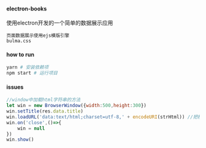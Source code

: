 #### electron-books

使用electron开发的一个简单的数据展示应用

```
页面数据展示使用ejs模版引擎
bulma.css
```

#### how to run

```bash
yarn # 安装依赖项
npm start # 运行项目
```

#### issues

```js
//window中加载html字符串的方法
let win = new BrowserWindow({width:500,height:300})
win.setTitle(res.data.title)
win.loadURL('data:text/html;charset=utf-8,' + encodeURI(strHtml)) //把模版html文件加载在窗口中
win.on('close',()=>{
    win = null
})
win.show()
```